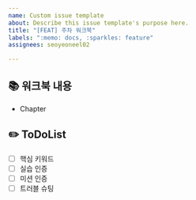 ```yaml
---
name: Custom issue template
about: Describe this issue template's purpose here.
title: "[FEAT] 주차 워크북"
labels: ":memo: docs, :sparkles: feature"
assignees: seoyeoneel02

---
```


## 📚 워크북 내용
- Chapter 

## ✏️ ToDoList
- [ ] 핵심 키워드
- [ ] 실습 인증
- [ ] 미션 인증
- [ ] 트러블 슈팅
